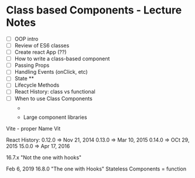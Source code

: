 # Class based Components - Lecture Notes

- [ ] OOP intro
- [ ] Review of ES6 classes
- [ ] Create react App (??)
- [ ] How to write a class-based component
- [ ] Passing Props
- [ ] Handling Events (onClick, etc)
- [ ] State **
- [ ] Lifecycle Methods
- [ ] React History: class vs functional
- [ ] When to use Class Components
  - $$$$
  - Large component libraries


Vite - proper Name
Vit

React History:
0.12.0 => Nov 21, 2014
0.13.0 => Mar 10, 2015
0.14.0 => OCt 29, 2015
15.0.0 => Apr 17, 2016

16.7.x  "Not the one with hooks"

Feb 6, 2019 16.8.0  "The one with Hooks"
Stateless Components = function
